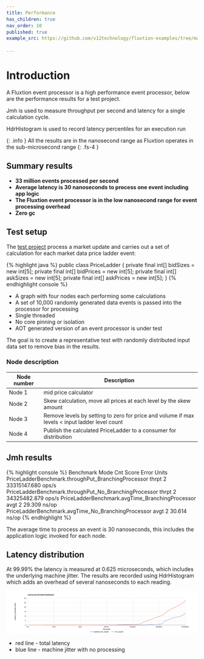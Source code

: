 ```yaml
---
title: Performance
has_children: true
nav_order: 10
published: true
example_src: https://github.com/v12technology/fluxtion-examples/tree/main/jmh

---
```


# Introduction

A Fluxtion event processor is a high performance event processor, below are the performance results for a test project. 

Jmh is used to measure throughput per second and latency for a single calculation cycle. 

HdrHistogram is used to record latency percentiles for an execution run

{: .info }
All the results are in the nanosecond range as Fluxtion operates in the sub-microsecond range
{: .fs-4 }

## Summary results

* **33 million events processed per second** 
* **Average latency is 30 nanoseconds to process one event including app logic** 
* **The Fluxtion event processor is in the low nanosecond range for event processing overhead**
* **Zero gc**

## Test setup

The [test project]({{page.example_src}}) process a market update and carries out a set of calculation for each
market data price ladder event:

{% highlight java %}
public class PriceLadder {
    private final int[] bidSizes = new int[5];
    private final int[] bidPrices = new int[5];
    private final int[] askSizes = new int[5];
    private final int[] askPrices = new int[5];
}
{% endhighlight console %}

* A graph with four nodes each performing some calculations
* A set of 10,000 randomly generated data events is passed into the processor for processing
* Single threaded
* No core pinning or isolation
* AOT generated version of an event processor is under test

The goal is to create a representative test with randomly distributed input data set to remove bias in the results.  

### Node description

| Node number | Description                                                                                    |
|-------------|------------------------------------------------------------------------------------------------|
| Node 1      | mid price calculator                                                                           |
| Node 2      | Skew calculation, move all prices at each level by the skew amount                             |
| Node 3      | Remove levels by setting to zero for price and volume if max levels < input ladder level count |
| Node 4      | Publish the calculated PriceLadder to a consumer for distribution                              |

## Jmh results

{% highlight console %}
Benchmark                                               Mode  Cnt         Score   Error  Units
PriceLadderBenchmark.throughPut_BranchingProcessor     thrpt    2  33315147.680          ops/s
PriceLadderBenchmark.throughPut_No_BranchingProcessor  thrpt    2  34325482.879          ops/s
PriceLadderBenchmark.avgTime_BranchingProcessor         avgt    2        29.309          ns/op
PriceLadderBenchmark.avgTime_No_BranchingProcessor      avgt    2        30.614          ns/op
{% endhighlight %}

The average time to process an event is 30 nanoseconds, this includes the application logic  invoked for each node.

## Latency distribution 
At 99.99% the latency is measured at 0.625 microseconds, which includes the underlying machine jitter. The results are 
recorded using HdrHistogram which adds an overhead of several nanoseconds to each reading.

![](../images/latyency.png)

* red line - total latency
* blue line - machine jitter with no processing